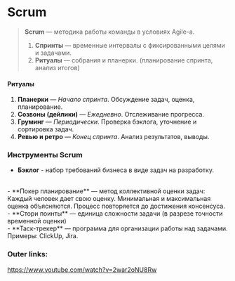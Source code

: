 # Scrum

> **Scrum** — методика работы команды в условиях Agile-а.
> 
> 1. **Спринты** — временные интервалы с фиксированными целями и задачами. 
> 2. **Ритуалы** — собрания и планерки. (планирование спринта, анализ итогов)

#### Ритуалы
1. **Планерки** — *Начало спринта*. Обсуждение задач, оценка, планирование.
2. **Созвоны (дейлики)** — *Ежедневно*. Отслеживание прогресса.
3. **Груминг** — *Периодически*. Проверка бэклога, уточнение и сортировка задач.
4. **Ревью и ретро** — *Конец спринта*. Анализ результатов, выводы.

### Инструменты Scrum

- **Бэклог** - набор требований бизнеса в виде задач на разработку.
<br>
- **Покер планирование** — метод коллективной оценки задач:
	Каждый человек дает свою оценку. Минимальная и максимальная оценка объясняются. Процесс повторяется до достижения консенсуса.
<br>
- **Стори поинты** — единица сложности задачи (в разрезе точности временной оценки)
<br>
- **Таск-трекер** — программа для организации работы над задачами. 
	Примеры: ClickUp, Jira.

### Outer links:
https://www.youtube.com/watch?v=2war2oNU8Rw
